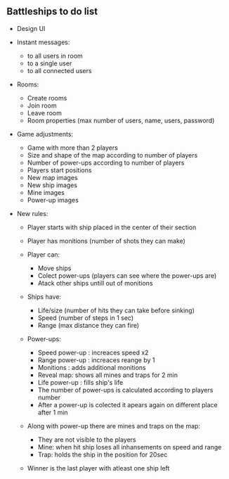## Battleships to do list
* Design UI

* Instant messages:
  - to all users in room
  - to a single user
  - to all connected users

* Rooms:
  - Create rooms
  - Join room
  - Leave room
  - Room properties (max number of users, name, users, password)

* Game adjustments:
  - Game with more than 2 players
  - Size and shape of the map according to number of players
  - Number of power-ups according to number of players
  - Players start positions
  - New map images
  - New ship images
  - Mine images
  - Power-up images

* New rules:
  - Player starts with ship placed in the center of their section
  - Player has monitions (number of shots they can make)
  - Player can:
    - Move ships
    - Colect power-ups (players can see where the power-ups are)
    - Atack other ships untill out of monitions

  - Ships have:
    - Life/size (number of hits they can take before sinking)
    - Speed (number of steps in 1 sec)
    - Range (max distance they can fire)

  - Power-ups:
    - Speed power-up : increaces speed x2
    - Range power-up : increaces reange by 1
    - Monitions : adds additional monitions
    - Reveal map: shows all mines and traps for 2 min 
    - Life power-up : fills ship's life 
    - The number of power-ups is calculated according to players number
    - After a power-up is colected it apears again on different place after 1 min
  
  - Along with power-up there are mines and traps on the map:
    - They are not visible to the players
    - Mine: when hit ship loses all inhansements on speed and range
    - Trap: holds the ship in the position for 20sec

  - Winner is the last player with atleast one ship left
